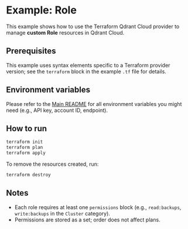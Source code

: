 # Example: Role

This example shows how to use the Terraform Qdrant Cloud provider to manage **custom Role** resources in Qdrant Cloud.

## Prerequisites

This example uses syntax elements specific to a Terraform provider version; see the `terraform` block in the example `.tf` file for details.

## Environment variables

Please refer to the [Main README](../../README.md) for all environment variables you might need (e.g., API key, account ID, endpoint).

## How to run

```bash
terraform init
terraform plan
terraform apply
```

To remove the resources created, run:

```bash
terraform destroy
```

## Notes

- Each role requires at least one `permissions` block (e.g., `read:backups`, `write:backups` in the `Cluster` category).  
- Permissions are stored as a set; order does not affect plans.
